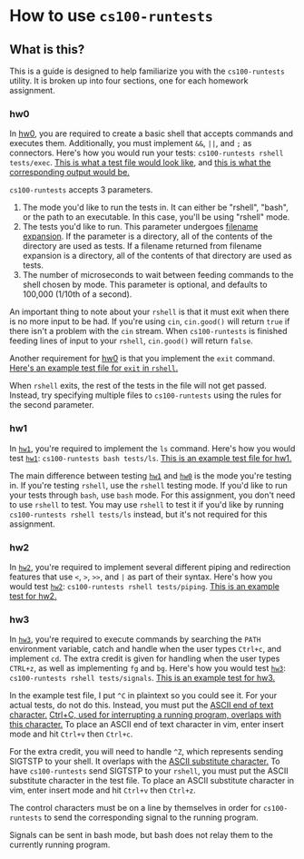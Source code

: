 # How to use ``cs100-runtests``

## What is this?
This is a guide is designed to help familiarize you with the ``cs100-runtests`` utility.
It is broken up into four sections, one for each homework assignment.


### hw0
In [hw0](https://github.com/mikeizbicki/ucr-cs100/#course-schedules), you are required to create a basic shell that accepts commands and executes them.
Additionally, you must implement ``&&``, ``||``, and ``;`` as connectors.
Here's how you would run your tests: ``cs100-runtests rshell tests/exec``.
[This is what a test file would look like](tests/execExampleTest1), and [this is what the corresponding output would be.](tests/exampleOutput)

``cs100-runtests`` accepts 3 parameters.
  1. The mode you'd like to run the tests in.
  It can either be "rshell", "bash", or the path to an executable.
  In this case, you'll be using "rshell" mode.
  2. The tests you'd like to run.
  This parameter undergoes [filename expansion](https://www.gnu.org/software/bash/manual/html_node/Filename-Expansion.html).
  If the parameter is a directory, all of the contents of the directory are used as tests.
  If a filename returned from filename expansion is a directory, all of the contents of that directory are used as tests.
  3. The number of microseconds to wait between feeding commands to the shell chosen by mode.
  This parameter is optional, and defaults to 100,000 (1/10th of a second).

An important thing to note about your ``rshell`` is that it must exit when there is no more input to be had.
If you're using ``cin``, ``cin.good()`` will return ``true`` if there isn't a problem with the ``cin`` stream.
When ``cs100-runtests`` is finished feeding lines of input to your ``rshell``, ``cin.good()`` will return ``false``.

Another requirement for [hw0](https://github.com/mikeizbicki/ucr-cs100/#course-schedules) is that you implement the ``exit`` command.
[Here's an example test file for ``exit`` in ``rshell``.](tests/execExampleTest2)

When ``rshell`` exits, the rest of the tests in the file will not get passed.
Instead, try specifying multiple files to ``cs100-runtests`` using the rules for the second parameter.


### hw1
In [``hw1``](https://github.com/mikeizbicki/ucr-cs100/#course-schedules), you're required to implement the ``ls`` command.
Here's how you would test [``hw1``](https://github.com/mikeizbicki/ucr-cs100/#course-schedules): ``cs100-runtests bash tests/ls``.
[This is an example test file for hw1.](tests/lsExampleTest)

The main difference between testing [``hw1``](https://github.com/mikeizbicki/ucr-cs100/#course-schedules) and [``hw0``](https://github.com/mikeizbicki/ucr-cs100/#course-schedules) is the mode you're testing in.
If you're testing ``rshell``, use the ``rshell`` testing mode.
If you'd like to run your tests through ``bash``, use ``bash`` mode.
For this assignment, you don't need to use ``rshell`` to test.
You may use ``rshell`` to test it if you'd like by running ``cs100-runtests rshell tests/ls`` instead, but it's not required for this assignment.

### hw2
In [``hw2``](https://github.com/mikeizbicki/ucr-cs100/#course-schedules), you're required to implement several different piping and redirection features that use ``<``, ``>``, ``>>``, and ``|`` as part of their syntax.
Here's how you would test [``hw2``](https://github.com/mikeizbicki/ucr-cs100/#course-schedules): ``cs100-runtests rshell tests/piping``.
[This is an example test for hw2.](tests/pipingExampleTest)

### hw3
In [``hw3``](https://github.com/mikeizbicki/ucr-cs100/#course-schedules), you're required to execute commands by searching the ``PATH`` environment variable, catch and handle when the user types ``Ctrl+c``, and implement ``cd``.
The extra credit is given for handling when the user types ``CTRL+z``, as well as implementing ``fg`` and ``bg``.
Here's how you would test [``hw3``](https://github.com/mikeizbicki/ucr-cs100/#course-schedules): ``cs100-runtests rshell tests/signals``.
[This is an example test for hw3.](tests/signalsExampleTest)

In the example test file, I put ``^C`` in plaintext so you could see it.
For your actual tests, do not do this.
Instead, you must put the [ASCII end of text character.](http://en.wikipedia.org/wiki/End-of-text_character)
[Ctrl+C, used for interrupting a running program, overlaps with this character.](http://en.wikipedia.org/wiki/Control-C)
To place an ASCII end of text character in vim, enter insert mode and hit ``Ctrl+v`` then ``Ctrl+c``.

For the extra credit, you will need to handle ``^Z``, which represents sending SIGTSTP to your shell.
It overlaps with the [ASCII substitute character.](http://en.wikipedia.org/wiki/Substitute_character)
To have ``cs100-runtests`` send SIGTSTP to your ``rshell``, you must put the ASCII substitute character in the test file.
To place an ASCII substitute character in vim, enter insert mode and hit ``Ctrl+v`` then ``Ctrl+z``.

The control characters must be on a line by themselves in order for ``cs100-runtests`` to send the corresponding signal to the running program.

Signals can be sent in bash mode, but bash does not relay them to the currently running program.


